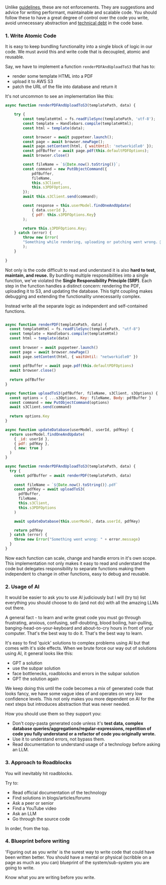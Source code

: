 Unlike [guidelines](Guidelines), these are not enforcements. They are suggestions and advice for writing performant, maintainable and scalable code. You should follow these to have a great degree of control over the code you write, avoid unnecessary abstraction and [technical debt](Glossary/Non-technical/Technical-Debt) in the code base.

### 1. Write Atomic Code

It is easy to keep bundling functionality into a single block of logic in our code. We must avoid this and write code that is decoupled, atomic and reusable.

Say, we have to implement a function `renderPDFAndUploadToS3` that has to:
-  render some template HTML into a PDF
-  upload it to AWS S3
-  patch the URL of the file into database and return it

It's not uncommon to see an implementation like this:

```javascript
async function renderPDFAndUploadToS3(templatePath, data) {

	try {
		const templateHtml = fs.readFileSync(templatePath, 'utf-8');
		const template = Handlebars.compile(templateHtml);
		const html = template(data);

		const browser = await puppeteer.launch();
		const page = await browser.newPage();
	    await page.setContent(html, { waitUntil: 'networkidle0' });
		const pdfBuffer = await page.pdf(this.defaultPDFOptions);
		await browser.close()

		const fileName = `${Date.now().toString()}`;
		const command = new PutObjectCommand({
			pdfBuffer,
		    fileName,
		    this.s3Client,
		    this.s3PDFOptions,
		});
		await this.s3Client.send(command);

		const response = this.userModel.findOneAndUpdate(
			{ data.userId }, 
			{ pdf: this.s3PDFOptions.Key}
		);

		return this.s3PDFOptions.Key;
	} catch (error) {
		throw new Error(
		"Something while rendering, uploading or patching went wrong. 🤷‍♂️"
		);
	}
	
}
```

Not only is the code difficult to read and understand it is also **hard to test, maintain, and reuse.** By bundling multiple responsibilities into a single function, we've violated the **Single Responsibility Principle (SRP)**. Each step in the function handles a distinct concern: rendering the PDF, uploading it to S3, and updating the database. This tight coupling makes debugging and extending the functionality unnecessarily complex.

Instead write all the separate logic as independent and self-contained functions.

```javascript

async function renderPDF(templatePath, data) {
  const templateHtml = fs.readFileSync(templatePath, "utf-8")
  const template = Handlebars.compile(templateHtml)
  const html = template(data)
  
  const browser = await puppeteer.launch()
  const page = await browser.newPage()
  await page.setContent(html, { waitUntil: "networkidle0" })
  
  const pdfBuffer = await page.pdf(this.defaultPDFOptions)
  await browser.close()
  
  return pdfBuffer
}

async function uploadToS3(pdfBuffer, fileName, s3Client, s3Options) {
  const options = { ...s3Options, Key: fileName, Body: pdfBuffer }
  const command = new PutObjectCommand(options)
  await s3Client.send(command)
  
  return options.Key
}

async function updateDatabase(userModel, userId, pdfKey) {
  return userModel.findOneAndUpdate(
    { _id: userId },
    { pdf: pdfKey },
    { new: true }
  )
}

async function renderPDFAndUploadToS3(templatePath, data) {
  try {
    const pdfBuffer = await renderPDF(templatePath, data)
    
    const fileName = `${Date.now().toString()}.pdf`
    const pdfKey = await uploadToS3(
      pdfBuffer,
      fileName,
      this.s3Client,
      this.s3PDFOptions
    )

    await updateDatabase(this.userModel, data.userId, pdfKey)

    return pdfKey
  } catch (error) {
    throw new Error("Something went wrong: " + error.message)
  }
}


```

Now each function can scale, change and handle errors in it's own scope. This implementation not only makes it easy to read and understand the code but delegates responsibility to separate functions making them independent to change in other functions, easy to debug and reusable.

### 2. Usage of AI

It would be easier to ask you to use AI judiciously but I will (try to) list everything you should choose to do (and not do) with all the amazing LLMs out there.

A general fact - to learn and write great code you must go through frustrating, anxious, confusing, self-doubting, blood boiling, hair-pulling, banging-head-on-your-keyboard and about-to-cry hours in front of your computer. That's the best way to do it. That's the best way to learn.

It's easy to find 'quick' solutions to complex problems using AI but that comes with it's side effects. When we brute force our way out of solutions using AI, it general looks like this: 
- GPT a solution
- use the subpar solution
- face bottlenecks, roadblocks and errors in the subpar solution
- GPT the solution again

We keep doing this until the code becomes a mix of generated code that looks fancy, we have some vague idea of and operates on very low confidence levels. This not only makes you more dependent on AI for the next steps but introduces abstraction that was never needed.

How you should use them so they support you:
- Don't copy-pasta generated code unless it's **test data, complex database queries/aggregations/regular-expressions, repetition of code you fully understand or a refactor of code you originally wrote.** 
- Use it to understand errors, not bypass them. 
- Read documentation to understand usage of a technology before asking an LLM.
### 3. Approach to Roadblocks

You will inevitably hit roadblocks. 

Try to:
- Read official documentation of the technology
- Find solutions in blogs/articles/forums
- Ask a peer or senior
- Find a YouTube video
- Ask an LLM
- Go through the source code

In order, from the top.
### 4. Blueprint before writing

'Figuring out as you write' is the surest way to write code that could have been written better. You should have a mental or physical (scribble on a page as much as you can) blueprint of the system/sub-system you are going to write. 

Know what you are writing before you write. 

